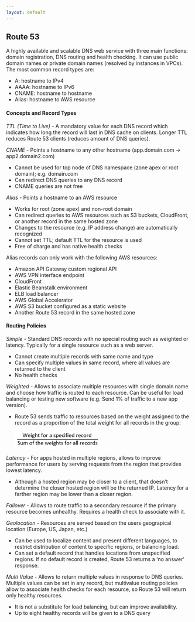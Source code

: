 ```yaml
---
layout: default
---
```


## Route 53

A highly available and scalable DNS web service with three main functions: domain registration, DNS routing and health checking. It can use public domain names or private domain names (resolved by instances in VPCs). The most common record types are:
  * A: hostname to IPv4
  * AAAA: hostname to IPv6
  * CNAME: hostname to hostname
  * Alias: hostname to AWS resource

#### Concepts and Record Types

*TTL (Time to Live)* - A mandatory value for each DNS record which indicates how long the record will last in DNS cache on clients. Longer TTL reduces Route 53 clients (reduces amount of DNS queries).

*CNAME* - Points a hostname to any other hostname (app.domain.com -> app2.domain2.com)
  * Cannot be used for top node of DNS namespace (zone apex or root domain); e.g. domain.com
  * Can redirect DNS queries to any DNS record
  * CNAME queries are not free

*Alias* - Points a hostname to an AWS resource
  * Works for root (zone apex) and non-root domain
  * Can redirect queries to AWS resources such as S3 buckets, CloudFront, or another record in the same hosted zone
  * Changes to the resource (e.g. IP address change) are automatically recognized
  * Cannot set TTL; default TTL for the resource is used
  * Free of charge and has native health checks

Alias records can only work with the following AWS resources:
  * Amazon API Gateway custom regional API
  * AWS VPN interface endpoint
  * CloudFront
  * Elastic Beanstalk environment
  * ELB load balancer
  * AWS Global Accelerator 
  * AWS S3 bucket configured as a static website
  * Another Route 53 record in the same hosted zone 

#### Routing Policies

*Simple* - Standard DNS records with no special routing such as weighted or latency. Typically for a single resource such as a web server.
  * Cannot create multiple records with same name and type
  * Can specify multiple values in same record, where all values are returned to the client
  * No health checks

*Weighted* - Allows to associate multiple resources with single domain name and choose how traffic is routed to each resource. Can be useful for load balancing or testing new software (e.g. Send 1% of traffic to a new app version).
  * Route 53 sends traffic to resources based on the weight assigned to the record as a proportion of the total weight for all records in the group:

    ![route53-weighted](/assets/img/route53-weighted.png)

*Latency* - For apps hosted in multiple regions, allows to improve performance for users by serving requests from the region that provides lowest latency.
  * Although a hosted region may be closer to a client, that doesn’t determine the closer hosted region will be the returned IP. Latency for a farther region may be lower than a closer region.

*Failover* - Allows to route traffic to a secondary resource if the primary resource becomes unhealthy. Requires a health check to associate with it.

*Geolocation* - Resources are served based on the users geograpical location (Europe, US, Japan, etc.)
  * Can be used to localize content and present different languages, to restrict distribution of content to specific regions, or balancing load.
  * Can set a default record that handles locations from unspecified regions. If no default record is created, Route 53 returns a ‘no answer’ response.

*Multi Value* - Allows to return multiple values in response to DNS queries. Multiple values can be set in any record, but multivalue routing policies allow to associate health checks for each resource, so Route 53 will return only healthy resources. 
  * It is not a substitute for load balancing, but can improve availability.
  * Up to eight healthy records will be given to a DNS query

  


